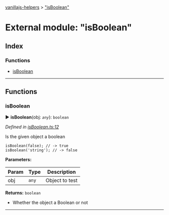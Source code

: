 [vanillajs-helpers](../README.md) > ["isBoolean"](../modules/_isboolean_.md)



# External module: "isBoolean"

## Index

### Functions

* [isBoolean](_isboolean_.md#isboolean)



---
## Functions
<a id="isboolean"></a>

###  isBoolean

► **isBoolean**(obj: *`any`*): `boolean`



*Defined in [isBoolean.ts:12](https://github.com/Tokimon/vanillajs-helpers/blob/d7b5019/isBoolean.ts#L12)*



Is the given object a boolean

    isBoolean(false); // -> true
    isBoolean('string'); // -> false


**Parameters:**

| Param | Type | Description |
| ------ | ------ | ------ |
| obj | `any`   |  Object to test |





**Returns:** `boolean`
- Whether the object a Boolean or not






___


